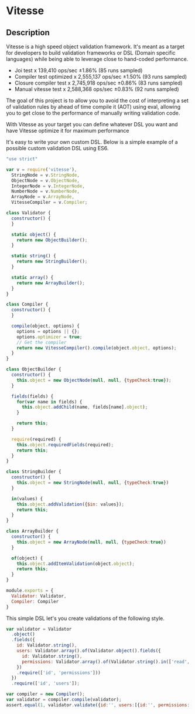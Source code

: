 # Vitesse

## Description

Vitesse is a high speed object validation framework. It's meant as a target for developers to build validation frameworks or DSL (Domain specific languages) while being able to leverage close to hand-coded performance.

* Joi test x 139,410 ops/sec ±1.86% (85 runs sampled)
* Compiler test optimized x 2,555,137 ops/sec ±1.50% (93 runs sampled)
* Closure compiler test x 2,745,918 ops/sec ±0.86% (83 runs sampled)
* Manual vitesse test x 2,588,368 ops/sec ±0.83% (92 runs sampled)

The goal of this project is to allow you to avoid the cost of interpreting a set of validation rules by ahead of time compile it (AOT) using eval, allowing you to get close to the performance of manually writing validation code.

With Vitesse as your target you can define whatever DSL you want and have Vitesse optimize it for maximum performance

It's easy to write your own custom DSL. Below is a simple example of a possible custom validation DSL using ES6.

```js
"use strict"

var v = require('vitesse'),
  StringNode = v.StringNode,
  ObjectNode = v.ObjectNode,
  IntegerNode = v.IntegerNode,
  NumberNode = v.NumberNode,
  ArrayNode = v.ArrayNode,
  VitesseCompiler = v.Compiler;

class Validator {
  constructor() {    
  }

  static object() {
    return new ObjectBuilder();
  }

  static string() {
    return new StringBuilder();
  }

  static array() {
    return new ArrayBuilder();
  }
}

class Compiler {
  constructor() {    
  }

  compile(object, options) {
    options = options || {};
    options.optimizer = true;
    // Get the compiler
    return new VitesseCompiler().compile(object.object, options);
  }
}

class ObjectBuilder {
  constructor() {    
    this.object = new ObjectNode(null, null, {typeCheck:true});
  }

  fields(fields) {
    for(var name in fields) {
      this.object.addChild(name, fields[name].object);
    }

    return this;
  }

  require(required) {
    this.object.requiredFields(required);
    return this;
  }
}

class StringBuilder {
  constructor() {    
    this.object = new StringNode(null, null, {typeCheck:true})
  }

  in(values) {
    this.object.addValidation({$in: values});
    return this;
  }
}

class ArrayBuilder {
  constructor() {    
    this.object = new ArrayNode(null, null, {typeCheck:true})
  }

  of(object) {
    this.object.addItemValidation(object.object);
    return this;
  }
}

module.exports = {
  Validator: Validator,
  Compiler: Compiler
}
```

This simple DSL let's you create validations of the following style.

```js
var validator = Validator
  .object()
  .fields({
    id: Validator.string(),
    users: Validator.array().of(Validator.object().fields({
      id: Validator.string(),
      permissions: Validator.array().of(Validator.string().in(['read', 'write', 'delete', 'upate']))
    })
    .require(['id', 'permissions']))
  })
  .require(['id', 'users']);  

var compiler = new Compiler();
var validator = compiler.compile(validator);
assert.equal(1, validator.validate({id:'', users:[{id:'', permissions:['yupp']}]}).length);
```